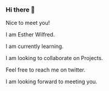 ### Hi there 👋
Nice to meet you!

I am Esther Wilfred. 

I am currently learning.

I am looking to collaborate on Projects.

Feel free to reach me on twitter.

I am looking forward to meeting you.

<!--
**DEEWstech/DEEWstech** is a ✨ _special_ ✨ repository because its `README.md` (this file) appears on your GitHub profile.

Here are some ideas to get you started:

- 🔭 I’m currently working on ...
- 🌱 I’m currently learning ...
- 👯 I’m looking to collaborate on ...
- 🤔 I’m looking for help with ...
- 💬 Ask me about ...
- 📫 How to reach me: ...
- 😄 Pronouns: ...
- ⚡ Fun fact: ...
-->
